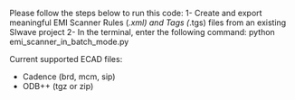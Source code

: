 Please follow the steps below to run this code:
1- Create and export meaningful EMI Scanner Rules (*.xml) and Tags (*.tgs) files from an existing SIwave project
2- In the terminal, enter the following command:
    python emi_scanner_in_batch_mode.py <SIwave or ECAD file> <EMI rules file with path> <EMI tags file with path>

Current supported ECAD files:
- Cadence (brd, mcm, sip)
- ODB++ (tgz or zip)
